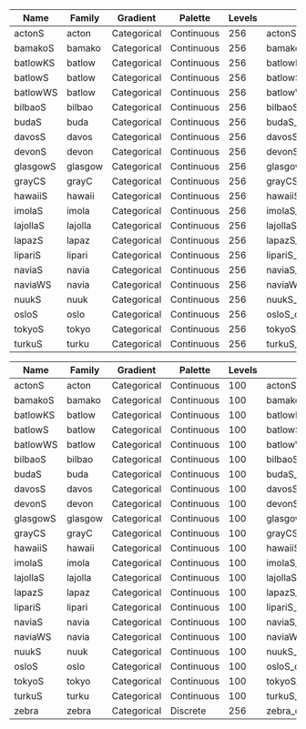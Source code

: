 
|Name        |Family      |Gradient            |Palette       |Levels |Colorbar                 |
|------------|------------|--------------------|--------------|-------|-------------------------|
|actonS      |acton       |Categorical         |Continuous    | 256   |actonS_colorbar.ppm      |
|bamakoS     |bamako      |Categorical         |Continuous    | 256   |bamakoS_colorbar.ppm     |
|batlowKS    |batlow      |Categorical         |Continuous    | 256   |batlowKS_colorbar.ppm    |
|batlowS     |batlow      |Categorical         |Continuous    | 256   |batlowS_colorbar.ppm     |
|batlowWS    |batlow      |Categorical         |Continuous    | 256   |batlowWS_colorbar.ppm    |
|bilbaoS     |bilbao      |Categorical         |Continuous    | 256   |bilbaoS_colorbar.ppm     |
|budaS       |buda        |Categorical         |Continuous    | 256   |budaS_colorbar.ppm       |
|davosS      |davos       |Categorical         |Continuous    | 256   |davosS_colorbar.ppm      |
|devonS      |devon       |Categorical         |Continuous    | 256   |devonS_colorbar.ppm      |
|glasgowS    |glasgow     |Categorical         |Continuous    | 256   |glasgowS_colorbar.ppm    |
|grayCS      |grayC       |Categorical         |Continuous    | 256   |grayCS_colorbar.ppm      |
|hawaiiS     |hawaii      |Categorical         |Continuous    | 256   |hawaiiS_colorbar.ppm     |
|imolaS      |imola       |Categorical         |Continuous    | 256   |imolaS_colorbar.ppm      |
|lajollaS    |lajolla     |Categorical         |Continuous    | 256   |lajollaS_colorbar.ppm    |
|lapazS      |lapaz       |Categorical         |Continuous    | 256   |lapazS_colorbar.ppm      |
|lipariS     |lipari      |Categorical         |Continuous    | 256   |lipariS_colorbar.ppm     |
|naviaS      |navia       |Categorical         |Continuous    | 256   |naviaS_colorbar.ppm      |
|naviaWS     |navia       |Categorical         |Continuous    | 256   |naviaWS_colorbar.ppm     |
|nuukS       |nuuk        |Categorical         |Continuous    | 256   |nuukS_colorbar.ppm       |
|osloS       |oslo        |Categorical         |Continuous    | 256   |osloS_colorbar.ppm       |
|tokyoS      |tokyo       |Categorical         |Continuous    | 256   |tokyoS_colorbar.ppm      |
|turkuS      |turku       |Categorical         |Continuous    | 256   |turkuS_colorbar.ppm      |


|Name        |Family      |Gradient            |Palette       |Levels |Colorbar                 |
|------------|------------|--------------------|--------------|-------|-------------------------|
|actonS      |acton       |Categorical         |Continuous    | 100   |actonS_colorbar.ppm      |
|bamakoS     |bamako      |Categorical         |Continuous    | 100   |bamakoS_colorbar.ppm     |
|batlowKS    |batlow      |Categorical         |Continuous    | 100   |batlowKS_colorbar.ppm    |
|batlowS     |batlow      |Categorical         |Continuous    | 100   |batlowS_colorbar.ppm     |
|batlowWS    |batlow      |Categorical         |Continuous    | 100   |batlowWS_colorbar.ppm    |
|bilbaoS     |bilbao      |Categorical         |Continuous    | 100   |bilbaoS_colorbar.ppm     |
|budaS       |buda        |Categorical         |Continuous    | 100   |budaS_colorbar.ppm       |
|davosS      |davos       |Categorical         |Continuous    | 100   |davosS_colorbar.ppm      |
|devonS      |devon       |Categorical         |Continuous    | 100   |devonS_colorbar.ppm      |
|glasgowS    |glasgow     |Categorical         |Continuous    | 100   |glasgowS_colorbar.ppm    |
|grayCS      |grayC       |Categorical         |Continuous    | 100   |grayCS_colorbar.ppm      |
|hawaiiS     |hawaii      |Categorical         |Continuous    | 100   |hawaiiS_colorbar.ppm     |
|imolaS      |imola       |Categorical         |Continuous    | 100   |imolaS_colorbar.ppm      |
|lajollaS    |lajolla     |Categorical         |Continuous    | 100   |lajollaS_colorbar.ppm    |
|lapazS      |lapaz       |Categorical         |Continuous    | 100   |lapazS_colorbar.ppm      |
|lipariS     |lipari      |Categorical         |Continuous    | 100   |lipariS_colorbar.ppm     |
|naviaS      |navia       |Categorical         |Continuous    | 100   |naviaS_colorbar.ppm      |
|naviaWS     |navia       |Categorical         |Continuous    | 100   |naviaWS_colorbar.ppm     |
|nuukS       |nuuk        |Categorical         |Continuous    | 100   |nuukS_colorbar.ppm       |
|osloS       |oslo        |Categorical         |Continuous    | 100   |osloS_colorbar.ppm       |
|tokyoS      |tokyo       |Categorical         |Continuous    | 100   |tokyoS_colorbar.ppm      |
|turkuS      |turku       |Categorical         |Continuous    | 100   |turkuS_colorbar.ppm      |
|zebra       |zebra       |Categorical         |Discrete      | 256   |zebra_colorbar.ppm       |

